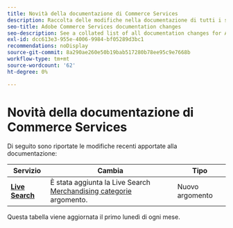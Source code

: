 ```yaml
---
title: Novità della documentazione di Commerce Services
description: Raccolta delle modifiche nella documentazione di tutti i servizi Commerce
seo-title: Adobe Commerce Services documentation changes
seo-description: See a collated list of all documentation changes for Adobe Commerce Services and integration services.
exl-id: dcc613e3-955e-4006-9984-bf05289d3bc1
recommendations: noDisplay
source-git-commit: 8a290ae260e50b19bab517280b78ee95c9e7668b
workflow-type: tm+mt
source-wordcount: '62'
ht-degree: 0%

---
```


# Novità della documentazione di Commerce Services

Di seguito sono riportate le modifiche recenti apportate alla documentazione:

| Servizio | Cambia | Tipo |
| -- | -- | -- |
| [**Live Search**](../live-search/guide-overview.md) | È stata aggiunta la Live Search [Merchandising categorie](https://experienceleague.adobe.com/docs/commerce-merchant-services/live-search/category-merch.html) argomento. | Nuovo argomento |

Questa tabella viene aggiornata il primo lunedì di ogni mese.
